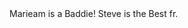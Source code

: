 <!D0CTYPE html>
<html>
<head>
	<meta charset="utf-8">
	<title>Coursera is Cool!</title>
</head>
<body>
Marieam is a Baddie! Steve is the Best fr.
</body>
</html>

